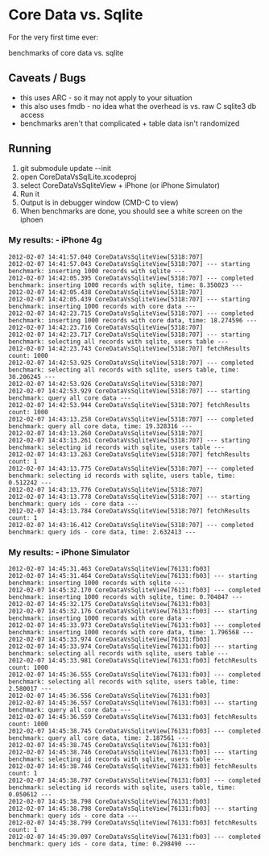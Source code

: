 # Core Data vs. Sqlite

For the very first time ever:

benchmarks of core data vs. sqlite

## Caveats / Bugs

* this uses ARC - so it may not apply to your situation
* this also uses fmdb - no idea what the overhead is vs. raw C sqlite3 db access
* benchmarks aren't that complicated + table data isn't randomized

## Running

1. git submodule update --init
1. open CoreDataVsSqlLite.xcodeproj
1. select CoreDataVsSqliteView + iPhone (or iPhone Simulator)
1. Run it
1. Output is in debugger window (CMD-C to view)
1. When benchmarks are done, you should see a white screen on the iphoen

### My results: - iPhone 4g

    2012-02-07 14:41:57.040 CoreDataVsSqliteView[5318:707]
    2012-02-07 14:41:57.043 CoreDataVsSqliteView[5318:707] --- starting benchmark: inserting 1000 records with sqlite ---
    2012-02-07 14:42:05.395 CoreDataVsSqliteView[5318:707] --- completed benchmark: inserting 1000 records with sqlite, time: 8.350023 ---
    2012-02-07 14:42:05.438 CoreDataVsSqliteView[5318:707]
    2012-02-07 14:42:05.439 CoreDataVsSqliteView[5318:707] --- starting benchmark: inserting 1000 records with core data ---
    2012-02-07 14:42:23.715 CoreDataVsSqliteView[5318:707] --- completed benchmark: inserting 1000 records with core data, time: 18.274596 ---
    2012-02-07 14:42:23.716 CoreDataVsSqliteView[5318:707]
    2012-02-07 14:42:23.717 CoreDataVsSqliteView[5318:707] --- starting benchmark: selecting all records with sqlite, users table ---
    2012-02-07 14:42:23.743 CoreDataVsSqliteView[5318:707] fetchResults count: 1000
    2012-02-07 14:42:53.925 CoreDataVsSqliteView[5318:707] --- completed benchmark: selecting all records with sqlite, users table, time: 30.206245 ---
    2012-02-07 14:42:53.926 CoreDataVsSqliteView[5318:707]
    2012-02-07 14:42:53.929 CoreDataVsSqliteView[5318:707] --- starting benchmark: query all core data ---
    2012-02-07 14:42:53.944 CoreDataVsSqliteView[5318:707] fetchResults count: 1000
    2012-02-07 14:43:13.258 CoreDataVsSqliteView[5318:707] --- completed benchmark: query all core data, time: 19.328316 ---
    2012-02-07 14:43:13.260 CoreDataVsSqliteView[5318:707]
    2012-02-07 14:43:13.261 CoreDataVsSqliteView[5318:707] --- starting benchmark: selecting id records with sqlite, users table ---
    2012-02-07 14:43:13.263 CoreDataVsSqliteView[5318:707] fetchResults count: 1
    2012-02-07 14:43:13.775 CoreDataVsSqliteView[5318:707] --- completed benchmark: selecting id records with sqlite, users table, time: 0.512242 ---
    2012-02-07 14:43:13.776 CoreDataVsSqliteView[5318:707]
    2012-02-07 14:43:13.778 CoreDataVsSqliteView[5318:707] --- starting benchmark: query ids - core data ---
    2012-02-07 14:43:13.784 CoreDataVsSqliteView[5318:707] fetchResults count: 1
    2012-02-07 14:43:16.412 CoreDataVsSqliteView[5318:707] --- completed benchmark: query ids - core data, time: 2.632413 ---

### My results: - iPhone Simulator

    2012-02-07 14:45:31.463 CoreDataVsSqliteView[76131:fb03]
    2012-02-07 14:45:31.464 CoreDataVsSqliteView[76131:fb03] --- starting benchmark: inserting 1000 records with sqlite ---
    2012-02-07 14:45:32.170 CoreDataVsSqliteView[76131:fb03] --- completed benchmark: inserting 1000 records with sqlite, time: 0.704847 ---
    2012-02-07 14:45:32.175 CoreDataVsSqliteView[76131:fb03]
    2012-02-07 14:45:32.176 CoreDataVsSqliteView[76131:fb03] --- starting benchmark: inserting 1000 records with core data ---
    2012-02-07 14:45:33.973 CoreDataVsSqliteView[76131:fb03] --- completed benchmark: inserting 1000 records with core data, time: 1.796568 ---
    2012-02-07 14:45:33.974 CoreDataVsSqliteView[76131:fb03]
    2012-02-07 14:45:33.974 CoreDataVsSqliteView[76131:fb03] --- starting benchmark: selecting all records with sqlite, users table ---
    2012-02-07 14:45:33.981 CoreDataVsSqliteView[76131:fb03] fetchResults count: 1000
    2012-02-07 14:45:36.555 CoreDataVsSqliteView[76131:fb03] --- completed benchmark: selecting all records with sqlite, users table, time: 2.580017 ---
    2012-02-07 14:45:36.556 CoreDataVsSqliteView[76131:fb03]
    2012-02-07 14:45:36.557 CoreDataVsSqliteView[76131:fb03] --- starting benchmark: query all core data ---
    2012-02-07 14:45:36.559 CoreDataVsSqliteView[76131:fb03] fetchResults count: 1000
    2012-02-07 14:45:38.745 CoreDataVsSqliteView[76131:fb03] --- completed benchmark: query all core data, time: 2.187561 ---
    2012-02-07 14:45:38.745 CoreDataVsSqliteView[76131:fb03]
    2012-02-07 14:45:38.746 CoreDataVsSqliteView[76131:fb03] --- starting benchmark: selecting id records with sqlite, users table ---
    2012-02-07 14:45:38.746 CoreDataVsSqliteView[76131:fb03] fetchResults count: 1
    2012-02-07 14:45:38.797 CoreDataVsSqliteView[76131:fb03] --- completed benchmark: selecting id records with sqlite, users table, time: 0.050612 ---
    2012-02-07 14:45:38.798 CoreDataVsSqliteView[76131:fb03]
    2012-02-07 14:45:38.798 CoreDataVsSqliteView[76131:fb03] --- starting benchmark: query ids - core data ---
    2012-02-07 14:45:38.799 CoreDataVsSqliteView[76131:fb03] fetchResults count: 1
    2012-02-07 14:45:39.097 CoreDataVsSqliteView[76131:fb03] --- completed benchmark: query ids - core data, time: 0.298490 ---
